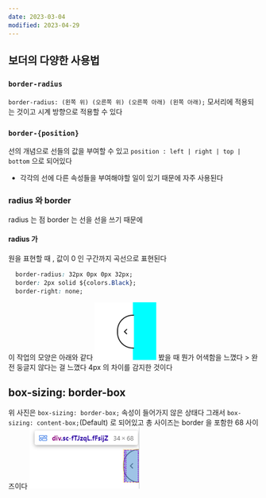 ```yaml
---
date: 2023-03-04
modified: 2023-04-29
---
```


## 보더의 다양한 사용법

### `border-radius`

`border-radius: (왼쪽 위) (오른쪽 위) (오른쪽 아래) (왼쪽 아래);`
모서리에 적용되는 것이고 시계 방향으로 적용할 수 있다

### `border-{position}`

선의 개념으로 선들의 값을 부여할 수 있고
`position : left | right | top | bottom` 으로 되어있다

- 각각의 선에 다른 속성들을 부여해야할 일이 있기 때문에 자주 사용된다

### radius 와 border

radius 는 점 border 는 선을 선을 쓰기 때문에

#### radius 가

원을 표현할 때 , 값이 0 인 구간까지 곡선으로 표현된다

```css
  border-radius: 32px 0px 0px 32px;
  border: 2px solid ${colors.Black};
  border-right: none;
```

이 작업의 모양은 아래와 같다
![](file/01-border-line.png)
봤을 때 뭔가 어색함을 느꼈다 > 완전 둥글지 않다는 걸 느꼈다 4px 의 차이를 감지한 것이다

## box-sizing: border-box

위 사진은 `box-sizing: border-box;` 속성이 들어가지 않은 상태다
그래서 `box-sizing: content-box;`(Default) 로 되어있고 총 사이즈는 border 을 포함한 68 사이즈이다
![](file/01-border.png)
